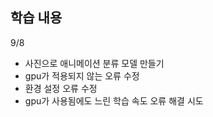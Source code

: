 ## 학습 내용

9/8

+ 사진으로 애니메이션 분류 모델 만들기
+ gpu가 적용되지 않는 오류 수정
+ 환경 설정 오류 수정
+ gpu가 사용됨에도 느린 학습 속도 오류 해결 시도





